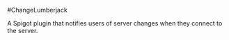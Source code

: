#ChangeLumberjack

A Spigot plugin that notifies users of server changes when they connect to the server.
